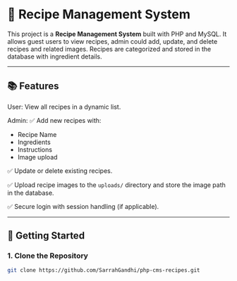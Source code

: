 # 🍲 Recipe Management System

This project is a **Recipe Management System** built with PHP and MySQL. It allows guest users to view recipes, admin could add, update, and delete recipes and related images. Recipes are categorized and stored in the database with ingredient details.

---

## 📚 Features

 User: View all recipes in a dynamic list.

 Admin: 
 ✅ Add new recipes with:
- Recipe Name
- Ingredients
- Instructions
- Image upload

 ✅ Update or delete existing recipes.

 ✅ Upload recipe images to the `uploads/` directory and store the image path in the database.

 ✅ Secure login with session handling (if applicable).

---

## 🚀 Getting Started

### 1. Clone the Repository

```bash
git clone https://github.com/SarrahGandhi/php-cms-recipes.git
```
